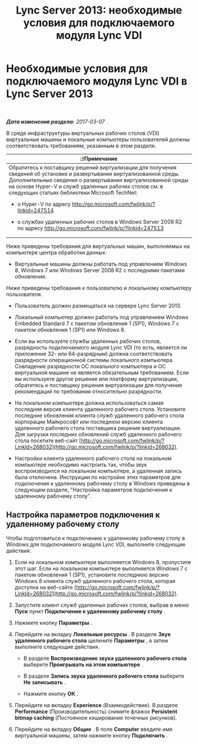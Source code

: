 ﻿---
title: 'Lync Server 2013: необходимые условия для подключаемого модуля Lync VDI'
TOCTitle: Необходимые условия для подключаемого модуля Lync VDI
ms:assetid: da25a976-7624-4dfc-b332-9c4db4ee78da
ms:mtpsurl: https://technet.microsoft.com/ru-ru/library/JJ205304(v=OCS.15)
ms:contentKeyID: 49311347
ms.date: 03/08/2017
mtps_version: v=OCS.15
ms.translationtype: HT
---

# Необходимые условия для подключаемого модуля Lync VDI в Lync Server 2013

 

_**Дата изменения раздела:** 2017-03-07_

В среде инфраструктуры виртуальных рабочих столов (VDI) виртуальные машины и локальные компьютеры пользователей должны соответствовать требованиям, указанным в этом разделе.

<table>
<colgroup>
<col style="width: 100%" />
</colgroup>
<thead>
<tr class="header">
<th><img src="images/Gg398412.note(OCS.15).gif" title="note" alt="note" />Примечание</th>
</tr>
</thead>
<tbody>
<tr class="odd">
<td>Обратитесь к поставщику решений виртуализации для получения сведений об установке и развертывании виртуализованной среды. Дополнительные сведения о развертывании виртуализованной среды на основе Hyper-V и служб удаленных рабочих столов см. в следующих статьях библиотеки Microsoft TechNet:
<ul>
<li><p>о Hyper-V по адресу <a href="http://go.microsoft.com/fwlink/p/?linkid=247514" class="uri">http://go.microsoft.com/fwlink/p/?linkid=247514</a></p></li>
<li><p>о службах удаленных рабочих столов в Windows Server 2008 R2 по адресу <a href="http://go.microsoft.com/fwlink/p/?linkid=247513" class="uri">http://go.microsoft.com/fwlink/p/?linkid=247513</a></p></li>
</ul></td>
</tr>
</tbody>
</table>


Ниже приведены требования для виртуальных машин, выполняемых на компьютере центра обработки данных:

  - Виртуальные машины должны работать под управлением Windows 8, Windows 7 или Windows Server 2008 R2 с последними пакетами обновления.

Ниже приведены требования к пользователю и локальному компьютеру пользователя.

  - Пользователь должен размещаться на сервере Lync Server 2013.

  - Локальный компьютер должен работать под управлением Windows Embedded Standard 7 с пакетом обновления 1 (SP1), Windows 7 с пакетом обновления 1 (SP1) или Windows 8.

  - Если вы используете службы удаленных рабочих столов, разрядность подключаемого модуля Lync VDI (то есть, является ли приложение 32- или 64-разрядным) должна соответствовать разрядности операционной системы локального компьютера. Совпадение разрядности ОС локального компьютера и ОС виртуальной машине не является обязательным требованием. Если вы используете другое решение или платформу виртуализации, обратитесь к поставщику решения виртуализации для получения рекомендаций по требования относительно разрядности.

  - На локальном компьютере должна использоваться самая последняя версия клиента удаленного рабочего стола. Установите последние обновления клиента служб удаленного рабочего стола корпорации Майкрософт или последнюю версию клиента удаленного рабочего стола поставщика решения виртуализации. Для загрузки последних обновлений служб удаленного рабочего стола посетите веб-сайт [http://go.microsoft.com/fwlink/p/?LinkId=268032](http://go.microsoft.com/fwlink/p/?linkid=268032).

  - Настройки клиента удаленного рабочего стола на локальном компьютере необходимо настроить так, чтобы звук воспроизводился на локальном компьютере, а удаленная запись была отключена. Инструкции по настройке этих параметров для подключения к удаленному рабочему столу в Windows приведены в следующем разделе, "Настройка параметров подключения к удаленному рабочему столу".

## Настройка параметров подключения к удаленному рабочему столу

Чтобы подготовиться к подключению к удаленному рабочему столу в Windows для подключаемого модуля Lync VDI, выполните следующие действия.

1.  Если на локальном компьютере выполняется Windows 8, пропустите этот шаг. Если на локальном компьютере выполняется Windows 7 с пакетом обновления 1 (SP1), установите последнюю версию Windows 8 клиента служб удаленного рабочего стола, которая доступна на веб-сайте [http://go.microsoft.com/fwlink/p/?LinkId=268032](http://go.microsoft.com/fwlink/p/?linkid=268032).

2.  Запустите клиент служб удаленных рабочих столов, выбрав в меню **Пуск** пункт **Подключение к удаленному рабочему столу** .

3.  Нажмите кнопку **Параметры** .

4.  Перейдите на вкладку **Локальные ресурсы** . В разделе **Звук удаленного рабочего стола** щелкните **Параметры** , а затем выполните следующие действия.
    
      - В разделе **Воспроизведение звука удаленного рабочего стола** выберите **Проигрывать на этом компьютере** .
    
      - В разделе **Запись звука удаленного рабочего стола** выберите **Не записывать** .
    
      - Нажмите кнопку **ОК** .

5.  Перейдите на вкладку **Experience** (Взаимодействие). В разделе **Performance** (Производительность) снимите флажок **Persistent bitmap caching** (Постоянное кэширование точечных рисунков).

6.  Перейдите на вкладку **Общие** . В поле **Computer** введите имя виртуальной машины, затем нажмите кнопку **Подключить** .

